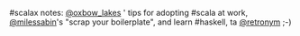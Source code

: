#scalax notes: <a href="http://twitter.com/oxbow_lakes">@oxbow_lakes</a> ' tips for adopting #scala at work, <a href="http://twitter.com/milessabin">@milessabin</a>'s "scrap your boilerplate", and learn #haskell, ta <a href="http://twitter.com/retronym">@retronym</a> ;-)